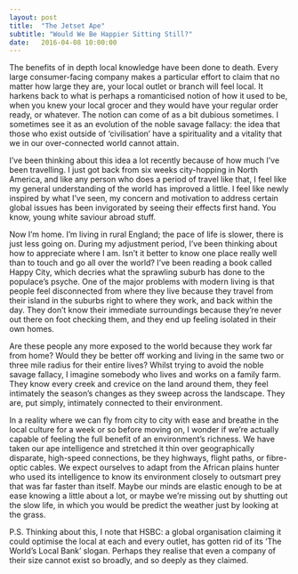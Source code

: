 ```yaml
---
layout: post
title:  "The Jetset Ape"
subtitle: "Would We Be Happier Sitting Still?"
date:   2016-04-08 10:00:00
---
```


The benefits of in depth local knowledge have been done to death. Every large consumer-facing company makes a particular effort to claim that no matter how large they are, your local outlet or branch will feel local. It harkens back to what is perhaps a romanticised notion of how it used to be, when you knew your local grocer and they would have your regular order ready, or whatever. The notion can come of as a bit dubious sometimes. I sometimes see it as an evolution of the noble savage fallacy: the idea that those who exist outside of ‘civilisation’ have a spirituality and a vitality that we in our over-connected world cannot attain.

I’ve been thinking about this idea a lot recently because of how much I’ve been travelling. I just got back from six weeks city-hopping in North America, and like any person who does a period of travel like that, I feel like my general understanding of the world has improved a little. I feel like newly inspired by what I’ve seen, my concern and motivation to address certain global issues has been invigorated by seeing their effects first hand. You know, young white saviour abroad stuff.

Now I’m home. I’m living in rural England; the pace of life is slower, there is just less going on. During my adjustment period, I’ve been thinking about how to appreciate where I am. Isn’t it better to know one place really well than to touch and go all over the world? I’ve been reading a book called Happy City, which decries what the sprawling suburb has done to the populace’s psyche. One of the major problems with modern living is that people feel disconnected from where they live because they travel from their island in the suburbs right to where they work, and back within the day. They don’t know their immediate surroundings because they’re never out there on foot checking them, and they end up feeling isolated in their own homes.

Are these people any more exposed to the world because they work far from home? Would they be better off working and living in the same two or three mile radius for their entire lives? Whilst trying to avoid the noble savage fallacy, I imagine somebody who lives and works on a family farm. They know every creek and crevice on the land around them, they feel intimately the season’s changes as they sweep across the landscape. They are, put simply, intimately connected to their environment.

In a reality where we can fly from city to city with ease and breathe in the local culture for a week or so before moving on, I wonder if we’re actually capable of feeling the full benefit of an environment’s richness. We have taken our ape intelligence and stretched it thin over geographically disparate, high-speed connections, be they highways, flight paths, or fibre-optic cables. We expect ourselves to adapt from the African plains hunter who used its intelligence to know its environment closely to outsmart prey that was far faster than itself. Maybe our minds are elastic enough to be at ease knowing a little about a lot, or maybe we’re missing out by shutting out the slow life, in which you would be predict the weather just by looking at the grass.

P.S. Thinking about this, I note that HSBC: a global organisation claiming it could optimise the local at each and every outlet, has gotten rid of its ‘The World’s Local Bank’ slogan. Perhaps they realise that even a company of their size cannot exist so broadly, and so deeply as they claimed.
